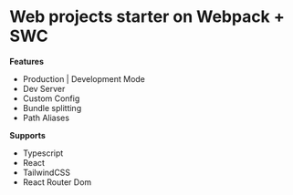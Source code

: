 # Web projects starter on Webpack + SWC

**Features**

-  Production | Development Mode
-  Dev Server
-  Custom Config
-  Bundle splitting
-  Path Aliases

**Supports**

-  Typescript
-  React
-  TailwindCSS
-  React Router Dom

